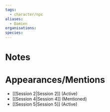 ```yaml
---
tags:
  - character/npc
aliases:
  - Damien
organisations: 
species:
---
```

# Notes

# Appearances/Mentions

- [[Session 2|Session 2]] (Active)
- [[Session 4|Session 4]] (Mentioned)
- [[Session 5|Session 5]] (Active)
